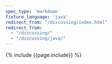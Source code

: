 ```yaml
---
spec_type: 'markdown'
fixture_language: 'java'
redirect_from: "/discussing/index.html"
redirect_from: 
  - "/discussing/"
  - "/discussing/java/"
---
```


{% include {{page.include}} %}

